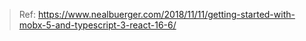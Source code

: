 > Ref:
https://www.nealbuerger.com/2018/11/11/getting-started-with-mobx-5-and-typescript-3-react-16-6/
